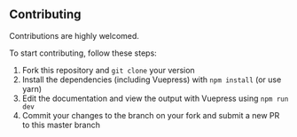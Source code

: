 ## Contributing

Contributions are highly welcomed.

To start contributing, follow these steps:

1. Fork this repository and `git clone` your version
1. Install the dependencies (including Vuepress) with `npm install` (or use yarn)
1. Edit the documentation and view the output with Vuepress using `npm run dev`
1. Commit your changes to the branch on your fork and submit a new PR to this master branch
